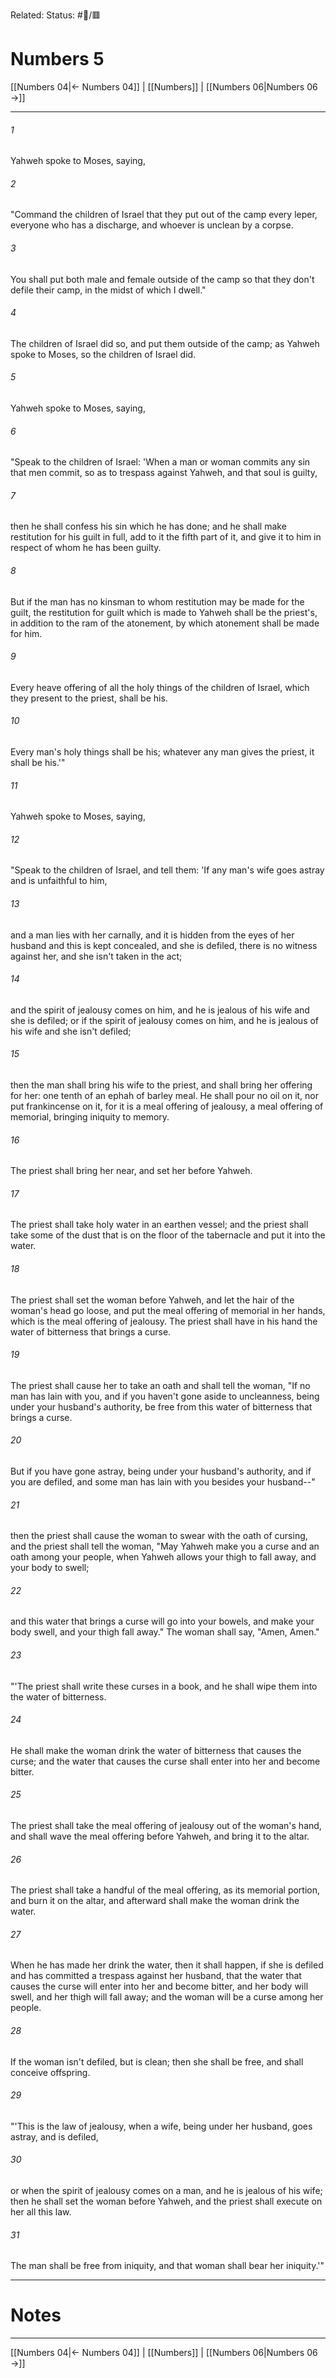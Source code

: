 Related:
Status: #📖/🟥
# Numbers 5

[[Numbers 04|← Numbers 04]] | [[Numbers]] | [[Numbers 06|Numbers 06 →]]
***



###### 1 
Yahweh spoke to Moses, saying, 

###### 2 
"Command the children of Israel that they put out of the camp every leper, everyone who has a discharge, and whoever is unclean by a corpse. 

###### 3 
You shall put both male and female outside of the camp so that they don't defile their camp, in the midst of which I dwell." 

###### 4 
The children of Israel did so, and put them outside of the camp; as Yahweh spoke to Moses, so the children of Israel did. 

###### 5 
Yahweh spoke to Moses, saying, 

###### 6 
"Speak to the children of Israel: 'When a man or woman commits any sin that men commit, so as to trespass against Yahweh, and that soul is guilty, 

###### 7 
then he shall confess his sin which he has done; and he shall make restitution for his guilt in full, add to it the fifth part of it, and give it to him in respect of whom he has been guilty. 

###### 8 
But if the man has no kinsman to whom restitution may be made for the guilt, the restitution for guilt which is made to Yahweh shall be the priest's, in addition to the ram of the atonement, by which atonement shall be made for him. 

###### 9 
Every heave offering of all the holy things of the children of Israel, which they present to the priest, shall be his. 

###### 10 
Every man's holy things shall be his; whatever any man gives the priest, it shall be his.'" 

###### 11 
Yahweh spoke to Moses, saying, 

###### 12 
"Speak to the children of Israel, and tell them: 'If any man's wife goes astray and is unfaithful to him, 

###### 13 
and a man lies with her carnally, and it is hidden from the eyes of her husband and this is kept concealed, and she is defiled, there is no witness against her, and she isn't taken in the act; 

###### 14 
and the spirit of jealousy comes on him, and he is jealous of his wife and she is defiled; or if the spirit of jealousy comes on him, and he is jealous of his wife and she isn't defiled; 

###### 15 
then the man shall bring his wife to the priest, and shall bring her offering for her: one tenth of an ephah of barley meal. He shall pour no oil on it, nor put frankincense on it, for it is a meal offering of jealousy, a meal offering of memorial, bringing iniquity to memory. 

###### 16 
The priest shall bring her near, and set her before Yahweh. 

###### 17 
The priest shall take holy water in an earthen vessel; and the priest shall take some of the dust that is on the floor of the tabernacle and put it into the water. 

###### 18 
The priest shall set the woman before Yahweh, and let the hair of the woman's head go loose, and put the meal offering of memorial in her hands, which is the meal offering of jealousy. The priest shall have in his hand the water of bitterness that brings a curse. 

###### 19 
The priest shall cause her to take an oath and shall tell the woman, "If no man has lain with you, and if you haven't gone aside to uncleanness, being under your husband's authority, be free from this water of bitterness that brings a curse. 

###### 20 
But if you have gone astray, being under your husband's authority, and if you are defiled, and some man has lain with you besides your husband--" 

###### 21 
then the priest shall cause the woman to swear with the oath of cursing, and the priest shall tell the woman, "May Yahweh make you a curse and an oath among your people, when Yahweh allows your thigh to fall away, and your body to swell; 

###### 22 
and this water that brings a curse will go into your bowels, and make your body swell, and your thigh fall away." The woman shall say, "Amen, Amen." 

###### 23 
"'The priest shall write these curses in a book, and he shall wipe them into the water of bitterness. 

###### 24 
He shall make the woman drink the water of bitterness that causes the curse; and the water that causes the curse shall enter into her and become bitter. 

###### 25 
The priest shall take the meal offering of jealousy out of the woman's hand, and shall wave the meal offering before Yahweh, and bring it to the altar. 

###### 26 
The priest shall take a handful of the meal offering, as its memorial portion, and burn it on the altar, and afterward shall make the woman drink the water. 

###### 27 
When he has made her drink the water, then it shall happen, if she is defiled and has committed a trespass against her husband, that the water that causes the curse will enter into her and become bitter, and her body will swell, and her thigh will fall away; and the woman will be a curse among her people. 

###### 28 
If the woman isn't defiled, but is clean; then she shall be free, and shall conceive offspring. 

###### 29 
"'This is the law of jealousy, when a wife, being under her husband, goes astray, and is defiled, 

###### 30 
or when the spirit of jealousy comes on a man, and he is jealous of his wife; then he shall set the woman before Yahweh, and the priest shall execute on her all this law. 

###### 31 
The man shall be free from iniquity, and that woman shall bear her iniquity.'"

---
# Notes


***
[[Numbers 04|← Numbers 04]] | [[Numbers]] | [[Numbers 06|Numbers 06 →]]
